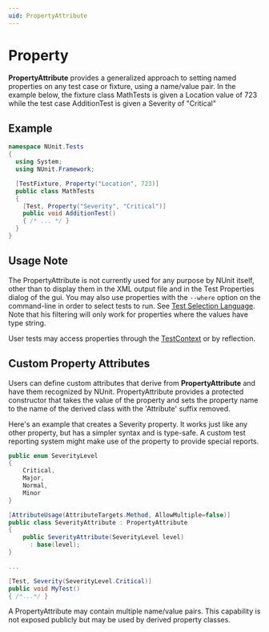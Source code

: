 ```yaml
---
uid: PropertyAttribute
---
```


# Property

**PropertyAttribute** provides a generalized approach to setting named
properties on any test case or fixture, using a name/value pair.
In the example below, the fixture class MathTests is given a Location
value of 723 while the test case AdditionTest is given a Severity
of "Critical"

## Example

```csharp
namespace NUnit.Tests
{
  using System;
  using NUnit.Framework;

  [TestFixture, Property("Location", 723)]
  public class MathTests
  {
    [Test, Property("Severity", "Critical")]
    public void AdditionTest()
    { /* ... */ }
  }
}
```

## Usage Note

The PropertyAttribute is not currently used for any purpose by NUnit itself, other
than to display them in the XML output file and in the Test Properties
dialog of the gui. You may also use properties with the `--where` option on the
command-line in order to select tests to run. See [Test Selection Language](xref:TestSelectionLanguage). Note
that his filtering will only work for properties where the values have type string.

User tests may access properties through the [TestContext](xref:testcontext) or by reflection.

## Custom Property Attributes

Users can define custom attributes that derive from **PropertyAttribute**
and have them recognized by NUnit. PropertyAttribute provides a protected constructor
that takes the value of the property and sets the property name to the
name of the derived class with the 'Attribute' suffix removed.

Here's an example that creates a Severity property. It works
just like any other property, but has a simpler syntax and is type-safe.
A custom test reporting system might make use of the property to provide special reports.

```csharp
public enum SeverityLevel
{
    Critical,
    Major,
    Normal,
    Minor
}

[AttributeUsage(AttributeTargets.Method, AllowMultiple=false)]
public class SeverityAttribute : PropertyAttribute
{
    public SeverityAttribute(SeverityLevel level)
      : base(level);
}

...

[Test, Severity(SeverityLevel.Critical)]
public void MyTest()
{ /*...*/ }
```

A PropertyAttribute may contain
multiple name/value pairs. This capability is not exposed publicly
but may be used by derived property classes.
